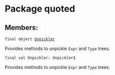 # Package quoted
## Members:
<pre><code class="language-scala" >final object <a href="./Unpickler.md">Unpickler</a></pre></code>
Provides methods to unpickle `Expr` and `Type` trees.

<pre><code class="language-scala" >final val Unpickler: Unpickler$</pre></code>
Provides methods to unpickle `Expr` and `Type` trees.


